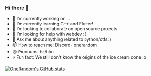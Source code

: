 ### Hi there 👋

- 🔭 I’m currently working on ...
- 🌱 I’m currently learning C++ and Flutter!
- 👯 I’m looking to collaborate on open source projects
- 🤔 I’m looking for help with webdev :(
- 💬 Ask me about anything related to python/ctfs :)
- 📫 How to reach me: Discord- onerandom
- 😄 Pronouns: he/him
- ⚡ Fun fact: We still don't know the origins of the ice cream cone :o

[![OneRandom's GitHub stats](https://github-readme-stats.vercel.app/api?username=onerandom1509)](https://github.com/anuraghazra/github-readme-stats)
